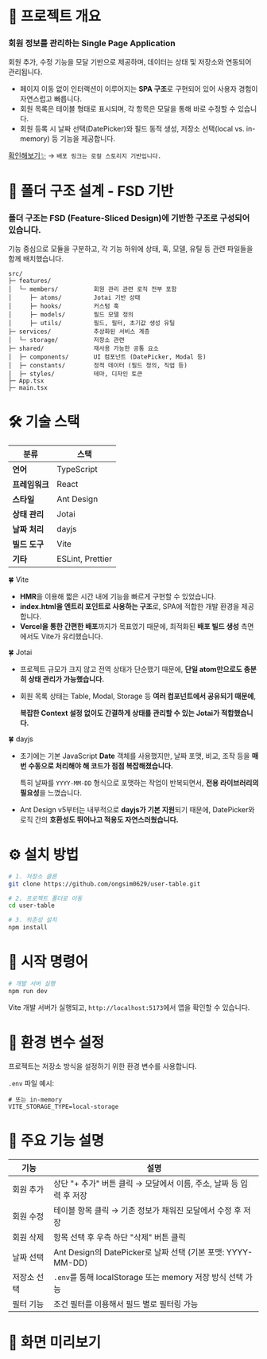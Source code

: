 # 🧩 프로젝트 개요

### 회원 정보를 관리하는 Single Page Application

회원 추가, 수정 기능을 모달 기반으로 제공하며, 데이터는 상태 및 저장소와 연동되어 관리됩니다.

- 페이지 이동 없이 인터랙션이 이루어지는 **SPA 구조**로 구현되어 있어 사용자 경험이 자연스럽고 빠릅니다.
- 회원 목록은 테이블 형태로 표시되며, 각 항목은 모달을 통해 바로 수정할 수 있습니다.
- 회원 등록 시 날짜 선택(DatePicker)와 필드 동적 생성, 저장소 선택(local vs. in-memory) 등 기능을 제공합니다.
  
[확인해보기✨](https://ongsim-table.vercel.app/) → `배포 링크는 로컬 스토리지 기반입니다.`

# 📐 폴더 구조 설계 - FSD 기반

### 폴더 구조는 FSD (Feature-Sliced Design)에 기반한 구조로 구성되어 있습니다.

기능 중심으로 모듈을 구분하고, 각 기능 하위에 상태, 훅, 모델, 유틸 등 관련 파일들을 함께 배치했습니다.

```
src/
├─ features/            
│  └─ members/          회원 관리 관련 로직 전부 포함
│     ├─ atoms/         Jotai 기반 상태
│     ├─ hooks/         커스텀 훅
│     ├─ models/        필드 모델 정의
│     ├─ utils/         필드, 필터, 초기값 생성 유틸
├─ services/            추상화된 서비스 계층
│  └─ storage/          저장소 관련
├─ shared/              재사용 가능한 공통 요소
│  ├─ components/       UI 컴포넌트 (DatePicker, Modal 등)
│  ├─ constants/        정적 데이터 (필드 정의, 직업 등)
│  ├─ styles/           테마, 디자인 토큰
├─ App.tsx              
├─ main.tsx           
```

# 🛠 기술 스택

| 분류 | 스택 |
| --- | --- |
| **언어** | TypeScript |
| **프레임워크** | React |
| **스타일** | Ant Design |
| **상태 관리** | Jotai |
| **날짜 처리** | dayjs |
| **빌드 도구** | Vite |
| **기타** | ESLint, Prettier |

🍀 Vite

- **HMR**을 이용해 짧은 시간 내에 기능을 빠르게 구현할 수 있었습니다.
- **index.html을 엔트리 포인트로 사용하는 구조**로, SPA에 적합한 개발 환경을 제공합니다.
- **Vercel을 통한 간편한 배포**까지가 목표였기 때문에, 최적화된 **배포 빌드 생성** 측면에서도 Vite가 유리했습니다.

🍀 Jotai

- 프로젝트 규모가 크지 않고 전역 상태가 단순했기 때문에, **단일 atom만으로도 충분히 상태 관리가 가능했습니다.**
- 회원 목록 상태는 Table, Modal, Storage 등 **여러 컴포넌트에서 공유되기 때문에**,
    
    **복잡한 Context 설정 없이도 간결하게 상태를 관리할 수 있는 Jotai가 적합했습니다.**
    

🍀 dayjs 

- 초기에는 기본 JavaScript **Date** 객체를 사용했지만, 날짜 포맷, 비교, 조작 등을 **매번 수동으로 처리해야 해 코드가 점점 복잡해졌습니다.**
    
    특히 날짜를 `YYYY-MM-DD` 형식으로 포맷하는 작업이 반복되면서, **전용 라이브러리의 필요성**을 느꼈습니다.
    
- Ant Design v5부터는 내부적으로 **dayjs가 기본 지원**되기 때문에, DatePicker와 로직 간의 **호환성도 뛰어나고 적용도 자연스러웠습니다.**

# ⚙️ 설치 방법

```bash
# 1. 저장소 클론
git clone https://github.com/ongsim0629/user-table.git

# 2. 프로젝트 폴더로 이동
cd user-table

# 3. 의존성 설치
npm install
```

# 🚀 시작 명령어

```bash
# 개발 서버 실행
npm run dev
```

Vite 개발 서버가 실행되고, `http://localhost:5173`에서 앱을 확인할 수 있습니다.

# 🔐 환경 변수 설정

프로젝트는 저장소 방식을 설정하기 위한 환경 변수를 사용합니다.

`.env` 파일 예시:

```
# 또는 in-memory
VITE_STORAGE_TYPE=local-storage
```

# 🌳 주요 기능 설명

| 기능 | 설명 |
| --- | --- |
| 회원 추가 | 상단 "+ 추가" 버튼 클릭 → 모달에서 이름, 주소, 날짜 등 입력 후 저장 |
| 회원 수정 | 테이블 항목 클릭 → 기존 정보가 채워진 모달에서 수정 후 저장 |
| 회원 삭제 | 항목 선택 후 우측 하단 "삭제" 버튼 클릭 |
| 날짜 선택 | Ant Design의 DatePicker로 날짜 선택 (기본 포맷: YYYY-MM-DD) |
| 저장소 선택 | `.env`를 통해 localStorage 또는 memory 저장 방식 선택 가능 |
| 필터 기능 | 조건 필터를 이용해서 필드 별로 필터링 가능 |

# 📸 화면 미리보기
